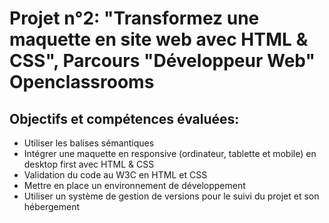 # Projet n°2: "Transformez une maquette en site web avec HTML &amp; CSS", Parcours "Développeur Web" Openclassrooms
<h2>Objectifs et compétences évaluées:</h2>
<ul>
  <li>
    Utiliser les balises sémantiques
  </li>
  <li>
    Intégrer une maquette en responsive (ordinateur, tablette et mobile) en desktop first avec HTML & CSS
  </li>
  <li>
    Validation du code au W3C en HTML et CSS
  </li>
  <li>
    Mettre en place un environnement de développement
  </li>
  <li>
    Utiliser un système de gestion de versions pour le suivi du projet et son hébergement
  </li>
</ul>
